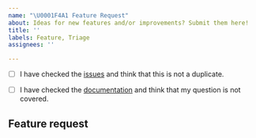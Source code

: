 ```yaml
---
name: "\U0001F4A1 Feature Request"
about: Ideas for new features and/or improvements? Submit them here!
title: ''
labels: Feature, Triage
assignees: ''

---
```


<!--
    First of all thank you for discovering and submitting an issue.

    Before submitting the issue please check the checklist below and
    make sure that all boxes are ticked after you have fulfilled their tasks.
-->

<!-- For checking the box add an `x` between the brackets like so: [x] -->
- [ ] I have checked the [issues](https://github.com/{{cookiecutter.github_username}}/{{cookiecutter.project_lower_case}}/issues) and think that this is not a duplicate.
- [ ] I have checked the [documentation](https://{{cookiecutter.project_lower_case}}.rtfd.io/) and think that my question is not covered.


## Feature request
<!-- Now please explain your idea for improvement.️ -->
